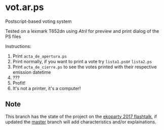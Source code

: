 # vot.ar.ps
Postscript-based voting system

Tested on a lexmark T652dn using _Atril_ for preview and print dialog of the PS files

Instructions:
  1. Print `acta_de_apertura.ps`
  2. Print normally, if you want to print a vote try `lista1.ps`or `lista2.ps`
  3. Print `acta_de_cierre.ps` to see the votes printed with their respective emission datetime
  4. ???
  5. Profit!
  6. It's not a printer, it's a computer!


## Note
This branch has the state of the project on the [ekoparty 2017 flashtalk](https://www.youtube.com/watch?v=toEAdYo7Ft0), if updated the [master](https://github.com/iglosiggio/vot.ar.ps/tree/master)
branch will add characteristics and/or explainations.
